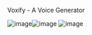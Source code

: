 Voxify - A Voice Generator

![image](https://github.com/Elahnor/Voxify2/assets/90495319/86bfb78a-01fc-42c1-ab33-79e9ffa514f8)![image](https://github.com/Elahnor/Voxify2/assets/90495319/20995660-9b64-417e-af35-941ae7daec0c)
![image](https://github.com/Elahnor/Voxify2/assets/90495319/296f2538-341b-4ad1-8860-7d0d9e3c325e)
